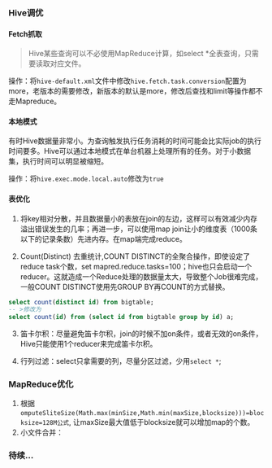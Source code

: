 ### Hive调优

#### Fetch抓取
> Hive某些查询可以不必使用MapReduce计算，如select *全表查询，只需要读取对应文件。

操作：将`hive-default.xml`文件中修改`hive.fetch.task.conversion`配置为more，老版本的需要修改，新版本的默认是more，修改后查找和limit等操作都不走Mapreduce。

#### 本地模式
有时Hive数据量非常小。为查询触发执行任务消耗的时间可能会比实际job的执行时间要多。Hive可以通过本地模式在单台机器上处理所有的任务。对于小数据集，执行时间可以明显被缩短。

操作：将`hive.exec.mode.local.auto`修改为`true`

#### 表优化
1. 将key相对分散，并且数据量小的表放在join的左边，这样可以有效减少内存溢出错误发生的几率；再进一步，可以使用map join让小的维度表（1000条以下的记录条数）先进内存。在map端完成reduce。

2. Count(Distinct) 去重统计,COUNT DISTINCT的全聚合操作，即使设定了reduce task个数，set mapred.reduce.tasks=100；hive也只会启动一个reducer。这就造成一个Reduce处理的数据量太大，导致整个Job很难完成，一般COUNT DISTINCT使用先GROUP BY再COUNT的方式替换。
```sql
select count(distinct id) from bigtable;
-- >修改为
select count(id) from (select id from bigtable group by id) a;
```

3. 笛卡尔积：尽量避免笛卡尔积，join的时候不加on条件，或者无效的on条件，Hive只能使用1个reducer来完成笛卡尔积。

4. 行列过滤：select只拿需要的列，尽量分区过滤，少用`select *`;

### MapReduce优化
1. 根据`omputeSliteSize(Math.max(minSize,Math.min(maxSize,blocksize)))=blocksize=128M公式`, 让maxSize最大值低于blocksize就可以增加map的个数。
2. 小文件合并：

### 待续...